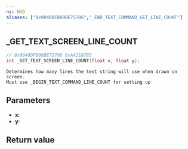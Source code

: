 ```yaml
---
ns: HUD
aliases: ["0x9040DFB09BE75706","_END_TEXT_COMMAND_GET_LINE_COUNT"]
---
```

## _GET_TEXT_SCREEN_LINE_COUNT

```c
// 0x9040DFB09BE75706 0xAA318785
int _GET_TEXT_SCREEN_LINE_COUNT(float x, float y);
```

```
Determines how many lines the text string will use when drawn on screen.   
Must use _BEGIN_TEXT_COMMAND_LINE_COUNT for setting up  
```

## Parameters
* **x**: 
* **y**: 

## Return value
